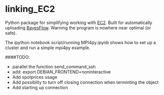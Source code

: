 # linking_EC2
Python package for simplifying working with [EC2](https://console.aws.amazon.com/ec2).
Built for automatically uploading [BayesFlow](https://github.com/JonasWallin/BayesFlow).
Warning the program is nowhere near optimal (or safe).

The ipython notebook script/running MPI4py.ipynb shows how to set up a cluster and run a simple mpi4py example.


####TODO:
* parallel the function send_command_ssh
* add: export DEBIAN_FRONTEND=noninteractive
* Add spotprices usage
* Add possiblity to turn off closing connection when terminting the object
* Add starting up connection